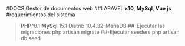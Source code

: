 #DOCS
Gestor de documentos web
##LARAVEL **x10**, **MySql**, **Vue js**
#requerimientos del sistema
>**PHP**^8.1
>**MySql** 15.1 Distrib 10.4.32-MariaDB
##-Ejecutar las migraciones
>php artisan migrate
##-Ejecutar seeders
>php artisan db:seed

